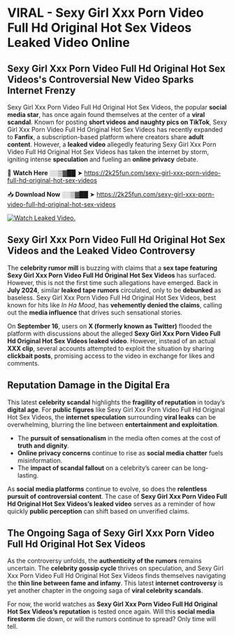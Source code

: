 # VIRAL - Sexy Girl Xxx Porn Video Full Hd Original Hot Sex Videos Leaked Video Online

## **Sexy Girl Xxx Porn Video Full Hd Original Hot Sex Videos's Controversial New Video Sparks Internet Frenzy**  

Sexy Girl Xxx Porn Video Full Hd Original Hot Sex Videos, the popular **social media star**, has once again found themselves at the center of a **viral scandal**. Known for posting **short videos and naughty pics on TikTok**, Sexy Girl Xxx Porn Video Full Hd Original Hot Sex Videos has recently expanded to **Fanfix**, a subscription-based platform where creators share **adult content**. However, a **leaked video** allegedly featuring Sexy Girl Xxx Porn Video Full Hd Original Hot Sex Videos has taken the internet by storm, igniting intense **speculation** and fueling an **online privacy** debate.  

🔴 **Watch Here** ░░▒▓██ ➤ https://2k25fun.com/sexy-girl-xxx-porn-video-full-hd-original-hot-sex-videos  

📥 **Download Now** ░░▒▓██ ➤ https://2k25fun.com/sexy-girl-xxx-porn-video-full-hd-original-hot-sex-videos  

[![Watch Leaked Video.](https://miro.medium.com/v2/resize:fit:828/format:webp/1*cilzJN44JGOrTw9NJCrNHA.gif "Watch Leaked Video")](https://2k25fun.com/sexy-girl-xxx-porn-video-full-hd-original-hot-sex-videos)

## **Sexy Girl Xxx Porn Video Full Hd Original Hot Sex Videos and the Leaked Video Controversy**  

The **celebrity rumor mill** is buzzing with claims that a **sex tape featuring Sexy Girl Xxx Porn Video Full Hd Original Hot Sex Videos** has surfaced. However, this is not the first time such allegations have emerged. Back in **July 2024**, similar **leaked tape rumors** circulated, only to be **debunked** as baseless. Sexy Girl Xxx Porn Video Full Hd Original Hot Sex Videos, best known for hits like *In Ha Mood*, has **vehemently denied the claims**, calling out the **media influence** that drives such sensational stories.  

On **September 16**, users on **X (formerly known as Twitter)** flooded the platform with discussions about the alleged **Sexy Girl Xxx Porn Video Full Hd Original Hot Sex Videos leaked video**. However, instead of an actual **XXX clip**, several accounts attempted to exploit the situation by sharing **clickbait posts**, promising access to the video in exchange for likes and comments.  

## **Reputation Damage in the Digital Era**  

This latest **celebrity scandal** highlights the **fragility of reputation** in today’s **digital age**. For **public figures** like Sexy Girl Xxx Porn Video Full Hd Original Hot Sex Videos, the **internet speculation** surrounding **viral leaks** can be overwhelming, blurring the line between **entertainment and exploitation**.  

- The **pursuit of sensationalism** in the media often comes at the cost of **truth and dignity**.  
- **Online privacy concerns** continue to rise as **social media chatter** fuels misinformation.  
- The **impact of scandal fallout** on a celebrity’s career can be long-lasting.  

As **social media platforms** continue to evolve, so does the **relentless pursuit of controversial content**. The case of **Sexy Girl Xxx Porn Video Full Hd Original Hot Sex Videos’s leaked video** serves as a reminder of how quickly **public perception** can shift based on unverified claims.  

## **The Ongoing Saga of Sexy Girl Xxx Porn Video Full Hd Original Hot Sex Videos**  

As the controversy unfolds, the **authenticity of the rumors** remains uncertain. The **celebrity gossip cycle** thrives on speculation, and Sexy Girl Xxx Porn Video Full Hd Original Hot Sex Videos finds themselves navigating the **thin line between fame and infamy**. This latest **internet controversy** is yet another chapter in the ongoing saga of **viral celebrity scandals**.  

For now, the world watches as **Sexy Girl Xxx Porn Video Full Hd Original Hot Sex Videos’s reputation** is tested once again. Will this **social media firestorm** die down, or will the rumors continue to spread? Only time will tell.